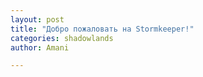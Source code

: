 ```yaml
---
layout: post
title: "Добро пожаловать на Stormkeeper!"
categories: shadowlands 
author: Amani

---
```



